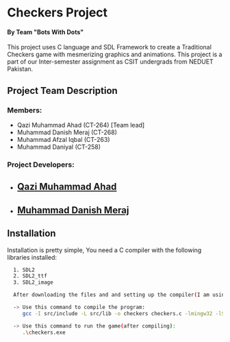 
# Checkers Project
#### By Team "Bots With Dots"

This project uses C language and SDL Framework to create a Traditional Checkers game with mesmerizing graphics and animations.
This project is a part of our Inter-semester assignment as CSIT undergrads from NEDUET Pakistan.

## Project Team Description

### Members:
- Qazi Muhammad Ahad (CT-264) [Team lead]
- Muhammad Danish Meraj (CT-268)
- Muhammad Afzal Iqbal (CT-263)
- Muhammad Daniyal (CT-258)

### Project Developers:

- [Qazi Muhammad Ahad ](https://github.com/MuhammadAhad053)
    -
- [Muhammad Danish Meraj ](https://github.com/M-Danish-Meraj)
    -

## Installation

Installation is pretty simple, You need a C compiler with the following libraries installed:

```bash
  1. SDL2
  2. SDL2_ttf
  3. SDL2_image
```
```bash
  After downloading the files and and setting up the compiler(I am using mingw32 here)

  -> Use this command to compile the program:
     gcc -I src/include -L src/lib -o checkers checkers.c -lmingw32 -lSDL2main -lSDL2 -lSDL2_ttf -lSDL2_image

  -> Use this command to run the game(after compiling):
     .\checkers.exe
```
